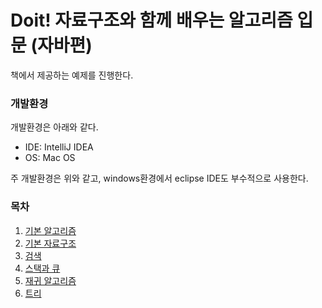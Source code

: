 # Doit! 자료구조와 함께 배우는 알고리즘 입문 (자바편)
책에서 제공하는 예제를 진행한다.

### 개발환경
개발환경은 아래와 같다.
* IDE: IntelliJ IDEA
* OS: Mac OS

주 개발환경은 위와 같고, windows환경에서 eclipse IDE도 부수적으로 사용한다.

### 목차
1. [기본 알고리즘](https://github.com/ssunhj2/doIt_algorithm/blob/master/src/CH01/CH01.md)
2. [기본 자료구조](https://github.com/ssunhj2/doIt_algorithm/blob/master/src/CH02/CH02.md)
3. [검색](https://github.com/ssunhj2/doIt_algorithm/blob/master/src/CH03/CH03.md)
4. [스택과 큐](https://github.com/ssunhj2/doIt_algorithm/blob/master/src/CH04/CH04.md)
5. [재귀 알고리즘](https://github.com/ssunhj2/doIt_algorithm/blob/master/src/CH05/CH05.md)
10. [트리](https://github.com/ssunhj2/doIt_algorithm/blob/master/src/CH10/CH10.md)
